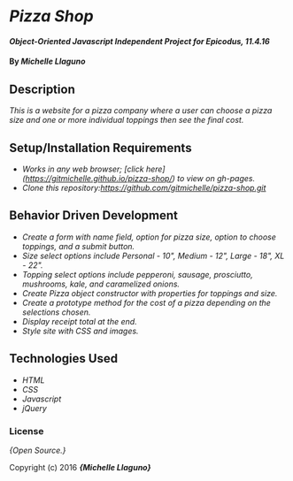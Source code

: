 # _Pizza Shop_

#### _Object-Oriented Javascript Independent Project for Epicodus, 11.4.16_

#### By _**Michelle Llaguno**_

## Description

_This is a website for a pizza company where a user can choose a pizza size and one or more individual toppings then see the final cost._

## Setup/Installation Requirements

* _Works in any web browser; [click here] (https://gitmichelle.github.io/pizza-shop/) to view on gh-pages._
* _Clone this repository:https://github.com/gitmichelle/pizza-shop.git_

## Behavior Driven Development

* _Create a form with name field, option for pizza size, option to choose toppings, and a submit button._
* _Size select options include Personal - 10", Medium - 12", Large - 18", XL - 22"._
* _Topping select options include pepperoni, sausage, prosciutto, mushrooms, kale, and caramelized onions._
* _Create Pizza object constructor with properties for toppings and size._
* _Create a prototype method for the cost of a pizza depending on the selections chosen._
* _Display receipt total at the end._
* _Style site with CSS and images._

## Technologies Used

* _HTML_
* _CSS_
* _Javascript_
* _jQuery_

### License

*{Open Source.}*

Copyright (c) 2016 **_{Michelle Llaguno}_**
